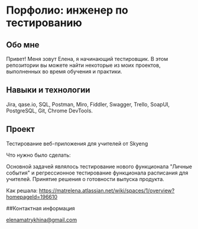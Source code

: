 # Порфолио: инженер по тестированию
## Обо мне
Привет! Меня зовут Елена, я начинающий тестировщик.
В этом репозитории вы можете найти некоторые из моих проектов, выполненных во время обучения и практики.
## Навыки и технологии
Jira, qase.io, SQL, Postman, Miro, Fiddler, Swagger, Trello,
SoapUI, PostgreSQL, Git, Chrome DevTools.
## Проект
Тестирование веб-приложения для учителей от Skyeng

Что нужно было сделать:

Основной задачей являлось тестирование нового функционала "Личные события" и регрессионное тестирование функционала расписания для учителей. Принятие решения о готовности выпуска продукта.

Как решала: 
https://matrelena.atlassian.net/wiki/spaces/1/overview?homepageId=196610

##Контактная информация

elenamatrykhina@gmail.com
